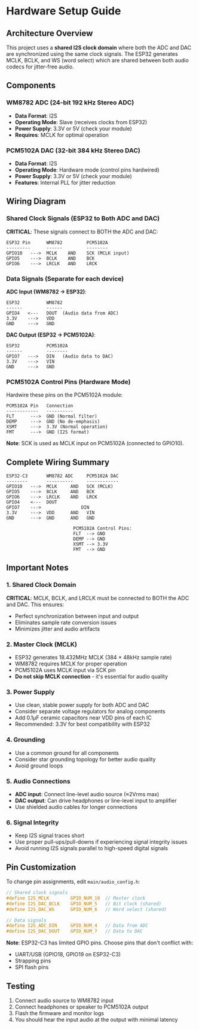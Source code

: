 # Hardware Setup Guide

## Architecture Overview

This project uses a **shared I2S clock domain** where both the ADC and DAC are synchronized using the same clock signals. The ESP32 generates MCLK, BCLK, and WS (word select) which are shared between both audio codecs for jitter-free audio.

## Components

### WM8782 ADC (24-bit 192 kHz Stereo ADC)
- **Data Format**: I2S
- **Operating Mode**: Slave (receives clocks from ESP32)
- **Power Supply**: 3.3V or 5V (check your module)
- **Requires**: MCLK for optimal operation

### PCM5102A DAC (32-bit 384 kHz Stereo DAC)
- **Data Format**: I2S
- **Operating Mode**: Hardware mode (control pins hardwired)
- **Power Supply**: 3.3V or 5V (check your module)
- **Features**: Internal PLL for jitter reduction

## Wiring Diagram

### Shared Clock Signals (ESP32 to Both ADC and DAC)

**CRITICAL**: These signals connect to BOTH the ADC and DAC:

```
ESP32 Pin      WM8782         PCM5102A
---------      ------         --------
GPIO10   --->  MCLK    AND    SCK (MCLK input)
GPIO5    --->  BCLK    AND    BCK
GPIO6    --->  LRCLK   AND    LRCK
```

### Data Signals (Separate for each device)

**ADC Input (WM8782 → ESP32)**:
```
ESP32          WM8782
------         ------
GPIO4   <---   DOUT  (Audio data from ADC)
3.3V    --->   VDD
GND     --->   GND
```

**DAC Output (ESP32 → PCM5102A)**:
```
ESP32          PCM5102A
------         --------
GPIO7   --->   DIN   (Audio data to DAC)
3.3V    --->   VIN
GND     --->   GND
```

### PCM5102A Control Pins (Hardware Mode)

Hardwire these pins on the PCM5102A module:

```
PCM5102A Pin   Connection
------------   ----------
FLT      --->  GND (Normal filter)
DEMP     --->  GND (No de-emphasis)
XSMT     --->  3.3V (Normal operation)
FMT      --->  GND (I2S format)
```

**Note**: SCK is used as MCLK input on PCM5102A (connected to GPIO10).

## Complete Wiring Summary

```
ESP32-C3       WM8782 ADC     PCM5102A DAC
--------       ----------     ------------
GPIO10   --->  MCLK     AND   SCK (MCLK)
GPIO5    --->  BCLK     AND   BCK
GPIO6    --->  LRCLK    AND   LRCK
GPIO4    <---  DOUT
GPIO7    --->               DIN
3.3V     --->  VDD      AND   VIN
GND      --->  GND      AND   GND

                         PCM5102A Control Pins:
                         FLT  --> GND
                         DEMP --> GND
                         XSMT --> 3.3V
                         FMT  --> GND
```

## Important Notes

### 1. Shared Clock Domain
**CRITICAL**: MCLK, BCLK, and LRCLK must be connected to BOTH the ADC and DAC. This ensures:
- Perfect synchronization between input and output
- Eliminates sample rate conversion issues
- Minimizes jitter and audio artifacts

### 2. Master Clock (MCLK)
- ESP32 generates 18.432MHz MCLK (384 × 48kHz sample rate)
- WM8782 requires MCLK for proper operation
- PCM5102A uses MCLK input via SCK pin
- **Do not skip MCLK connection** - it's essential for audio quality

### 3. Power Supply
- Use clean, stable power supply for both ADC and DAC
- Consider separate voltage regulators for analog components
- Add 0.1µF ceramic capacitors near VDD pins of each IC
- Recommended: 3.3V for best compatibility with ESP32

### 4. Grounding
- Use a common ground for all components
- Consider star grounding topology for better audio quality
- Avoid ground loops

### 5. Audio Connections
- **ADC input**: Connect line-level audio source (≈2Vrms max)
- **DAC output**: Can drive headphones or line-level input to amplifier
- Use shielded audio cables for longer connections

### 6. Signal Integrity
- Keep I2S signal traces short
- Use proper pull-ups/pull-downs if experiencing signal integrity issues
- Avoid running I2S signals parallel to high-speed digital signals

## Pin Customization

To change pin assignments, edit `main/audio_config.h`:

```c
// Shared clock signals
#define I2S_MCLK        GPIO_NUM_10  // Master clock
#define I2S_DAC_BCLK    GPIO_NUM_5   // Bit clock (shared)
#define I2S_DAC_WS      GPIO_NUM_6   // Word select (shared)

// Data signals
#define I2S_ADC_DIN     GPIO_NUM_4   // Data from ADC
#define I2S_DAC_DOUT    GPIO_NUM_7   // Data to DAC
```

**Note**: ESP32-C3 has limited GPIO pins. Choose pins that don't conflict with:
- UART/USB (GPIO18, GPIO19 on ESP32-C3)
- Strapping pins
- SPI flash pins

## Testing

1. Connect audio source to WM8782 input
2. Connect headphones or speaker to PCM5102A output
3. Flash the firmware and monitor logs
4. You should hear the input audio at the output with minimal latency
